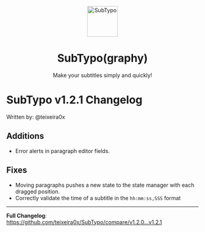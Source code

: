 <p align="center">
  <img src="https://github.com/teixeira0x/SubTypo/blob/dev/app/src/main/res/mipmap-xxxhdpi/ic_launcher.png" alt="SubTypo" width="80" height="80"/>
</p>
<h1 align="center"><b>SubTypo(graphy)</b></h1>
<p align="center">Make your subtitles simply and quickly!</p>

# SubTypo v1.2.1 Changelog

Written by: @teixeira0x

## Additions
- Error alerts in paragraph editor fields.

## Fixes
- Moving paragraphs pushes a new state to the state manager with each dragged position.
- Correctly validate the time of a subtitle in the ``hh:mm:ss,SSS`` format

<hr/>

**Full Changelog**: https://github.com/teixeira0x/SubTypo/compare/v1.2.0...v1.2.1
